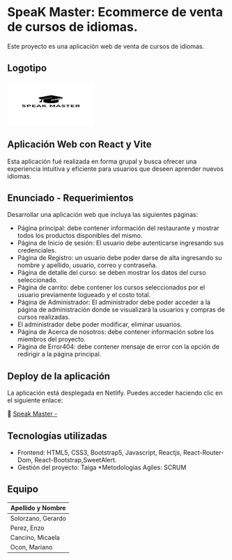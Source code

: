 # SpeaK Master: Ecommerce de venta de cursos de idiomas.

Este proyecto es una aplicación web de venta de cursos de idiomas.

## Logotipo 

<img src="/src/assets/imagen1.png" width="200" height="100">

##  Aplicación Web con React y Vite

Esta aplicación fué realizada en forma grupal y busca ofrecer una experiencia intuitiva y eficiente para usuarios que deseen aprender nuevos idiomas.

## Enunciado - Requerimientos

Desarrollar una aplicación web que incluya las siguientes páginas:

* Página principal: debe contener información del restaurante y mostrar todos los productos disponibles del mismo.
* Página de Inicio de sesión: El usuario debe autenticarse ingresando sus credenciales.
* Página de Registro: un usuario debe poder darse de alta ingresando su nombre y apellido, usuario, correo y contraseña.
* Página de detalle del curso: se deben mostrar los datos del curso seleccionado.
* Página de carrito: debe contener los cursos seleccionados por el usuario previamente logueado y el costo total.
* Página de Administrador: El administrador debe poder acceder a la página de administración donde se visualizará la  usuarios y compras de cursos realizadas. 
* El administrador debe poder modificar, eliminar usuarios.
* Página de Acerca de nosotros: debe contener información sobre los miembros del proyecto.
* Página de Error404: debe contener mensaje de error con la opción de redirigir a la página principal.



## Deploy de la aplicación

La aplicación está desplegada en Netlify. Puedes acceder haciendo clic en el siguiente enlace:

🔗 [Speak Master -](AquiVaElLINK)


## Tecnologías utilizadas

* Frontend:
HTML5, CSS3, Bootstrap5, Javascript, Reactjs, React-Router-Dom, React-Bootstrap,SweetAlert.
* Gestión del proyecto:
Taiga 
*Metodologias Agiles:
SCRUM





## Equipo 

| Apellido y Nombre                   |
|------------------------------------
| Solorzano, Gerardo                  |
| Perez, Enzo                         | 
| Cancino, Micaela                    |               
| Ocon, Mariano                       |  
